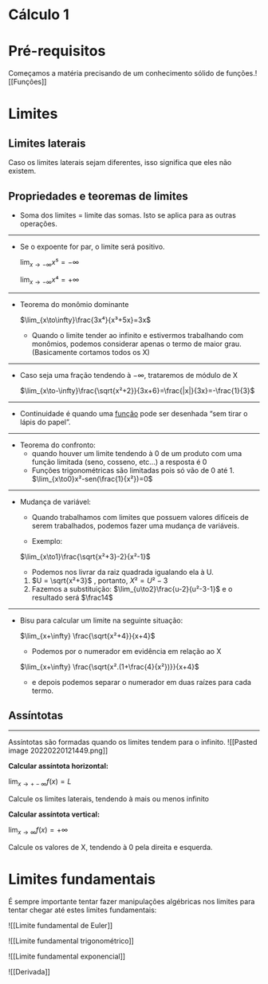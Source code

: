 # Cálculo 1

# Pré-requisitos

Começamos a matéria precisando de um conhecimento sólido de funções.![[Funções]]

# Limites

## Limites laterais

Caso os limites laterais sejam diferentes, isso significa que eles não existem.

## **Propriedades e teoremas de limites**

- Soma dos limites = limite das somas. Isto se aplica para as outras operações.

---

- Se o expoente for par, o limite será positivo.

  $\lim_{x\to-\infty}x⁵=-\infty$

  $\lim_{x\to-\infty}x⁴=+\infty$

---

- Teorema do monômio dominante

  $\lim_{x\to\infty}\frac{3x⁴}{x³+5x}=3x$

  - Quando o limite tender ao infinito e estivermos trabalhando com monômios, podemos considerar apenas o termo de maior grau. (Basicamente cortamos todos os X)

---

- Caso seja uma fração tendendo à $-\infty$, trataremos de módulo de X

  $\lim_{x\to-\infty}\frac{\sqrt{x²+2}}{3x+6}=\frac{|x|}{3x}=-\frac{1}{3}$

---

- Continuidade é quando uma [função](Funções.md) pode ser desenhada “sem tirar o lápis do papel”.

---

- Teorema do confronto:
  - quando houver um limite tendendo à 0 de um produto com uma função limitada (seno, cosseno, etc...) a resposta é 0
  - Funções trigonométricas são limitadas pois só vão de 0 até 1.
  $\lim_{x\to0}x²-sen(\frac{1}{x²})=0$

---

- Mudança de variável:

  - Quando trabalhamos com limites que possuem valores difíceis de serem trabalhados, podemos fazer uma mudança de variáveis.

  - Exemplo:

  $\lim_{x\to1}\frac{\sqrt{x²+3}-2}{x²-1}$

  - Podemos nos livrar da raiz quadrada igualando ela à U.

  1. $U = \sqrt{x²+3}$ , portanto, $X²=U²-3$
  2. Fazemos a substituição: $\lim_{u\to2}\frac{u-2}{u²-3-1}$ e o resultado será $\frac14$

---

- Bisu para calcular um limite na seguinte situação:

  $\lim_{x+\infty} \frac{\sqrt{x²+4}}{x+4}$

  - Podemos por o numerador em evidência em relação ao X

  $\lim_{x+\infty} \frac{\sqrt{x².(1+\frac{4}{x²})}}{x+4}$

  - e depois podemos separar o numerador em duas raízes para cada termo.

## Assíntotas

---

Assíntotas são formadas quando os limites tendem para o infinito.
![[Pasted image 20220220121449.png]]

**Calcular assíntota horizontal:**

$\lim_{x\to+-\infty} f(x) =L$

Calcule os limites laterais, tendendo à mais ou menos infinito

**Calcular assíntota vertical:**

$\lim_{x\to\infty} f(x) =+\infty$

Calcule os valores de X, tendendo à 0 pela direita e esquerda.

# Limites fundamentais

É sempre importante tentar fazer manipulações algébricas nos limites para tentar chegar até estes limites fundamentais:

![[Limite fundamental de Euler]]

![[Limite fundamental trigonométrico]]

![[Limite fundamental exponencial]]

![[Derivada]]

